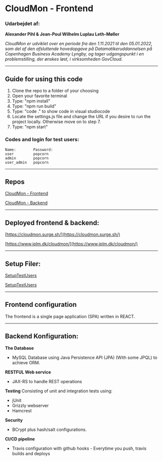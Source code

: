# CloudMon - Frontend
### Udarbejdet af:
**Alexander Pihl & Jean-Poul Wilhelm Luplau Leth-Møller**

*CloudMon er udviklet over en periode fra den 1.11.2021 til den 05.01.2022, som del af den afsluttende hovedopgave på Datamatikeruddannelsen på Copenhagen Business Academy Lyngby, og tager udgangspunkt i en problemstilling, der ønskes løst, i virksomheden GovCloud.*

--- 

## Guide for using this code
1. Clone the repo to a folder of your choosing
2. Open your favorite terminal
3. Type: "npm install"
4. Type: "npm run build"
5. Type: "code ." to show code in visual studiocode
6. Locate the settings.js file and change the URL if you desire to run the project locally. Otherwise move on to step 7.
7. Type: "npm start"

### Codes and login for test users:
    Name:        Password:
    user         popcorn
    admin        popcorn
    user_admin   popcorn

---
## Repos
[CloudMon - Frontend](https://github.com/Jean-Poul/CloudMon_frontend)

[CloudMon - Backend](https://github.com/Jean-Poul/CloudMon_backend)

---

## Deployed frontend & backend:
[https://cloudmon.surge.sh/](https://cloudmon.surge.sh/)

[https://www.jplm.dk/cloudmon/](https://www.jplm.dk/cloudmon/)

---

## Setup Filer:
[SetupTestUsers]()

[SetupTestUsers]()

---

## Frontend configuration
The frontend is a single page application (SPA) written in REACT.

---

## Backend Konfiguration:
**The Database**
- MySQL Database using Java Persistence API (JPA) (With some JPQL) to achieve ORM.
  
**RESTFUL Web service**
- JAX-RS to handle REST operations

**Testing**
Consisting of unit and integration tests using:
- jUnit
- Grizzly webserver
- Hamcrest

**Security**
- BCrypt plus hash/salt configurations.

**CI/CD pipeline**
- Travis configuration with github hooks - Everytime you push, travis builds and deploys
